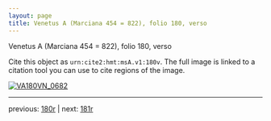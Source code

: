 ```yaml
---
layout: page
title: Venetus A (Marciana 454 = 822), folio 180, verso
---
```


Venetus A (Marciana 454 = 822), folio 180, verso

Cite this object as `urn:cite2:hmt:msA.v1:180v`.  The full image is linked to a citation tool you can use to cite regions of the image.

[![VA180VN_0682](http://www.homermultitext.org/iipsrv?IIIF=/project/homer/pyramidal/deepzoom/hmt/vaimg/2017a/VA180VN_0682.tif/full/800,/0/default.jpg)](http://www.homermultitext.org/ict2/?urn=urn:cite2:hmt:vaimg.2017a:VA180VN_0682) 

---

previous:  [180r](../180r/) | next: [181r](../181r/)